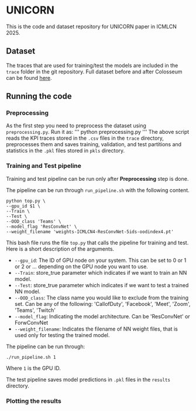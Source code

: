 # UNICORN 

This is the code and dataset repository for UNICORN paper in ICMLCN 2025.

## Dataset
The traces that are used for training/test the models are included in the `trace` folder in the git repository.
Full dataset before and after Colosseum can be found [here](https://utexas.box.com/s/rvtfrv09gnaf1xqaj0a1bfcdvsj0p3n1).

## Running the code

### Preprocessing
As the first step you need to preprocess the dataset using `preprocessing.py`. Run it as:
'''
python preprocessing.py 
'''
The above script reads the KPI traces stored in the `.csv` files in the `trace` directory, preprocesses them and saves training, validation, and test partitions and statistics in the `.pkl` files stored in `pkls` directory.

### Training and Test pipeline
Training and test pipeline can be run only after **Preprocessing** step is done.

The pipeline can be run through `run_pipeline.sh` with the following content.

```
python top.py \
--gpu_id $1 \
--Train \
--Test \
--OOD_class 'Teams' \
--model_flag 'ResConvNet' \
--weight_filename 'weights-ICMLCN4-ResConvNet-5ids-oodindex4.pt'
```

This bash file runs the file `top.py` that calls the pipeline for training and test. Here is a short description of the arguments.

- `--gpu_id`: The ID of GPU node on your system. This can be set to 0 or 1 or 2 or ... depending on the GPU node you want to use.
- `--Train`: store_true parameter which indicates if we want to train an NN model.
- `--Test`: store_true parameter which indicates if we want to test a trained NN model.
- `--OOD_class`: The class name you would like to exclude from the training set. Can be any of the following: 'CallofDuty', 'Facebook', 'Meet', 'Zoom', 'Teams', 'Twitch'
- `--model_flag`: Indicating the model architecture. Can be 'ResConvNet' or ForwConvNet
- `--weight_filename`: Indicates the filename of NN weight files, that is used only for testing the trained model.

The pipeline can be run through:
```
./run_pipeline.sh 1
```
Where `1` is the GPU ID.

The test pipeline saves model predictions in `.pkl` files in the `results` directory.

### Plotting the results

